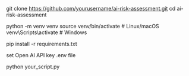 git clone https://github.com/yourusername/ai-risk-assessment.git
cd ai-risk-assessment


python -m venv venv
source venv/bin/activate  # Linux/macOS
venv\Scripts\activate     # Windows

pip install -r requirements.txt

set Open AI API key .env file

python your_script.py

